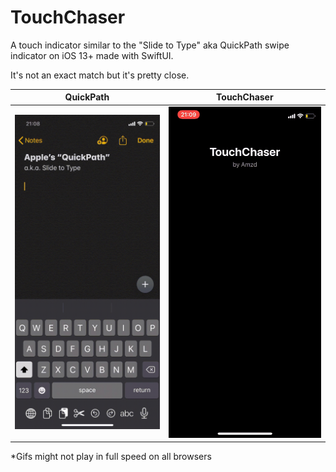 # TouchChaser
A touch indicator similar to the "Slide to Type" aka QuickPath swipe indicator on iOS 13+ made with SwiftUI.

It's not an exact match but it's pretty close.

|  QuickPath                               |  TouchChaser                             |
|  --------------------------------------  |  --------------------------------------  |
|  <img src="Images/QuickPath.gif" width="100%">   | <img src="Images/TouchChaser.gif" width="100%">  |

*Gifs might not play in full speed on all browsers
